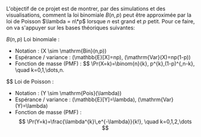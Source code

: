 L'objectif de ce projet est de montrer, par des simulations et des visualisations, comment la loi binomiale $B(n,p)$ peut être approximée par la loi de Poisson $\lambda = n\*p$ lorsque $n$ est grand et $p$ petit. Pour ce faire, on va s'appuyer sur les bases théoriques suivantes: 

$B(n,p)$
 Loi binomiale :
 
- Notation : \(X \sim \mathrm{Bin}(n,p)\)
- Espérance / variance : \(\mathbb{E}[X]=np\), \(\mathrm{Var}(X)=np(1-p)\)
- Fonction de masse (PMF) :
$$
\Pr(X=k)=\binom{n}{k}\, p^{k}\,(1-p)^{\,n-k}, \quad k=0,1,\dots,n.

$$
Loi de Poisson :

- Notation : \(Y \sim \mathrm{Pois}(\lambda)\)
- Espérance / variance : \(\mathbb{E}[Y]=\lambda\), \(\mathrm{Var}(Y)=\lambda\)
- Fonction de masse (PMF) :
$$
\Pr(Y=k)=\frac{\lambda^{k}\,e^{-\lambda}}{k!}, \quad k=0,1,2,\dots
$$

